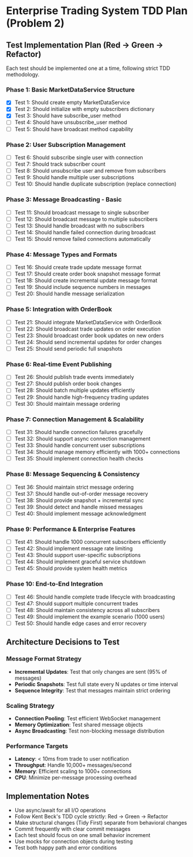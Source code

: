 # Enterprise Trading System TDD Plan (Problem 2)

## Test Implementation Plan (Red → Green → Refactor)

Each test should be implemented one at a time, following strict TDD methodology.

### Phase 1: Basic MarketDataService Structure
- [x] Test 1: Should create empty MarketDataService
- [x] Test 2: Should initialize with empty subscribers dictionary
- [x] Test 3: Should have subscribe_user method
- [ ] Test 4: Should have unsubscribe_user method
- [ ] Test 5: Should have broadcast method capability

### Phase 2: User Subscription Management
- [ ] Test 6: Should subscribe single user with connection
- [ ] Test 7: Should track subscriber count
- [ ] Test 8: Should unsubscribe user and remove from subscribers
- [ ] Test 9: Should handle multiple user subscriptions
- [ ] Test 10: Should handle duplicate subscription (replace connection)

### Phase 3: Message Broadcasting - Basic
- [ ] Test 11: Should broadcast message to single subscriber
- [ ] Test 12: Should broadcast message to multiple subscribers
- [ ] Test 13: Should handle broadcast with no subscribers
- [ ] Test 14: Should handle failed connection during broadcast
- [ ] Test 15: Should remove failed connections automatically

### Phase 4: Message Types and Formats
- [ ] Test 16: Should create trade update message format
- [ ] Test 17: Should create order book snapshot message format
- [ ] Test 18: Should create incremental update message format
- [ ] Test 19: Should include sequence numbers in messages
- [ ] Test 20: Should handle message serialization

### Phase 5: Integration with OrderBook
- [ ] Test 21: Should integrate MarketDataService with OrderBook
- [ ] Test 22: Should broadcast trade updates on order execution
- [ ] Test 23: Should broadcast order book updates on new orders
- [ ] Test 24: Should send incremental updates for order changes
- [ ] Test 25: Should send periodic full snapshots

### Phase 6: Real-time Event Publishing
- [ ] Test 26: Should publish trade events immediately
- [ ] Test 27: Should publish order book changes
- [ ] Test 28: Should batch multiple updates efficiently
- [ ] Test 29: Should handle high-frequency trading updates
- [ ] Test 30: Should maintain message ordering

### Phase 7: Connection Management & Scalability
- [ ] Test 31: Should handle connection failures gracefully
- [ ] Test 32: Should support async connection management
- [ ] Test 33: Should handle concurrent user subscriptions
- [ ] Test 34: Should manage memory efficiently with 1000+ connections
- [ ] Test 35: Should implement connection health checks

### Phase 8: Message Sequencing & Consistency
- [ ] Test 36: Should maintain strict message ordering
- [ ] Test 37: Should handle out-of-order message recovery
- [ ] Test 38: Should provide snapshot + incremental sync
- [ ] Test 39: Should detect and handle missed messages
- [ ] Test 40: Should implement message acknowledgment

### Phase 9: Performance & Enterprise Features
- [ ] Test 41: Should handle 1000 concurrent subscribers efficiently
- [ ] Test 42: Should implement message rate limiting
- [ ] Test 43: Should support user-specific subscriptions
- [ ] Test 44: Should implement graceful service shutdown
- [ ] Test 45: Should provide system health metrics

### Phase 10: End-to-End Integration
- [ ] Test 46: Should handle complete trade lifecycle with broadcasting
- [ ] Test 47: Should support multiple concurrent trades
- [ ] Test 48: Should maintain consistency across all subscribers
- [ ] Test 49: Should implement the example scenario (1000 users)
- [ ] Test 50: Should handle edge cases and error recovery

## Architecture Decisions to Test

### Message Format Strategy
- **Incremental Updates**: Test that only changes are sent (95% of messages)
- **Periodic Snapshots**: Test full state every N updates or time interval
- **Sequence Integrity**: Test that messages maintain strict ordering

### Scaling Strategy  
- **Connection Pooling**: Test efficient WebSocket management
- **Memory Optimization**: Test shared message objects
- **Async Broadcasting**: Test non-blocking message distribution

### Performance Targets
- **Latency**: < 10ms from trade to user notification
- **Throughput**: Handle 10,000+ messages/second
- **Memory**: Efficient scaling to 1000+ connections
- **CPU**: Minimize per-message processing overhead

## Implementation Notes
- Use async/await for all I/O operations
- Follow Kent Beck's TDD cycle strictly: Red → Green → Refactor
- Make structural changes (Tidy First) separate from behavioral changes
- Commit frequently with clear commit messages
- Each test should focus on one small behavior increment
- Use mocks for connection objects during testing
- Test both happy path and error conditions